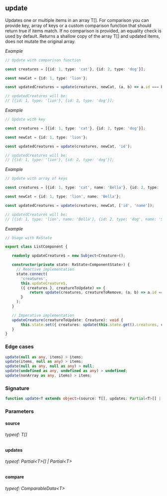 ## update

Updates one or multiple items in an array T[].
For comparison you can provide key, array of keys or a custom comparison function that should return true if items match.
If no comparison is provided, an equality check is used by default.
Returns a shallow copy of the array T[] and updated items, does not mutate the original array.

_Example_

```TypeScript
// Update with comparison function

const creatures = [{id: 1, type: 'cat'}, {id: 2, type: 'dog'}];

const newCat = {id: 1, type: 'lion'};

const updatedCreatures = update(creatures, newCat, (a, b) => a.id === b.id);

// updatedCreatures will be:
// [{id: 1, type: 'lion'}, {id: 2, type: 'dog'}];
```

_Example_

```TypeScript
// Update with key

const creatures = [{id: 1, type: 'cat'}, {id: 2, type: 'dog'}];

const newCat = {id: 1, type: 'lion'};

const updatedCreatures = update(creatures, newCat, 'id');

// updatedCreatures will be:
// [{id: 1, type: 'lion'}, {id: 2, type: 'dog'}];
```

_Example_

```TypeScript
// Update with array of keys

const creatures = [{id: 1, type: 'cat', name: 'Bella'}, {id: 2, type: 'dog', name: 'Sparky'}];

const newCat = {id: 1, type: 'lion', name: 'Bella'};

const updatedCreatures = update(creatures, newCat, ['id', 'name']);

// updatedCreatures will be:
// [{id: 1, type: 'lion', name: 'Bella'}, {id: 2, type: 'dog', name: 'Sparky'}];
```

_Example_

```TypeScript
// Usage with RxState

export class ListComponent {

   readonly updateCreature$ = new Subject<Creature>();

   constructor(private state: RxState<ComponentState>) {
     // Reactive implementation
     state.connect(
       'creatures',
       this.updateCreature$,
       ({ creatures }, creatureToUpdate) => {
           return update(creatures, creatureToRemove, (a, b) => a.id === b.id);
       }
     );
   }

   // Imperative implementation
   updateCreature(creatureToUpdate: Creature): void {
       this.state.set({ creatures: update(this.state.get().creatures, creatureToUpdate, (a, b) => a.id === b.id)});
   }
}
```

### Edge cases

```typescript
update(null as any, items) > items;
update(items, null as any) > items;
update(null as any, null as any) > null;
update(undefined as any, undefined as any) > undefined;
update(nonArray as any, items) > items;
```

### Signature

```TypeScript
function update<T extends object>(source: T[], updates: Partial<T>[] | Partial<T>, compare?: ComparableData<T>): T[]
```

### Parameters

#### source

###### typeof: T[]

#### updates

###### typeof: Partial&#60;T&#62;[] | Partial&#60;T&#62;

#### compare

###### typeof: ComparableData&#60;T&#62;
